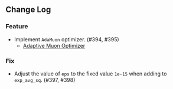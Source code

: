 ## Change Log

### Feature

* Implement `AdaMuon` optimizer. (#394, #395)
    * [Adaptive Muon Optimizer](https://arxiv.org/abs/2507.11005v1)

### Fix

* Adjust the value of `eps` to the fixed value `1e-15` when adding to `exp_avg_sq`. (#397, #398)
